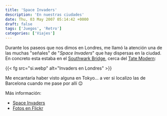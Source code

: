 ```yaml
---
title: 'Space Invaders'
description: 'En nuestras ciudades'
date: Thu, 03 May 2007 05:14:42 +0000
draft: false
tags: ['Juegos', 'Retro']
categories: ['Viajes']
---
```


Durante los paseos que nos dimos en Londres, me llamó la atención una de las muchas "señales" de "_Space Invaders_" que hay dispersas en la ciudad. En concreto esta estaba en el [Southwark Bridge](http://maps.google.es/maps?f=q&hl=es&ie=UTF8&t=h&om=1&ll=51.507861,-0.095465&spn=0.005329,0.014591&z=16), cerca del [Tate Modern](http://en.wikipedia.org/wiki/Tate_Modern):

{{< fg src="si.webp" alt="Invaders en Londres" >}}

Me encantaría haber visto alguna en Tokyo... a ver si localizo las de Barcelona cuando me pase por allí :wink:

Más información:

*   [Space Invaders](http://www.space-invaders.com/som.html)
*   [Fotos en Flickr](http://www.flickr.com/search/?q=space%20invaders%20london&w=all)